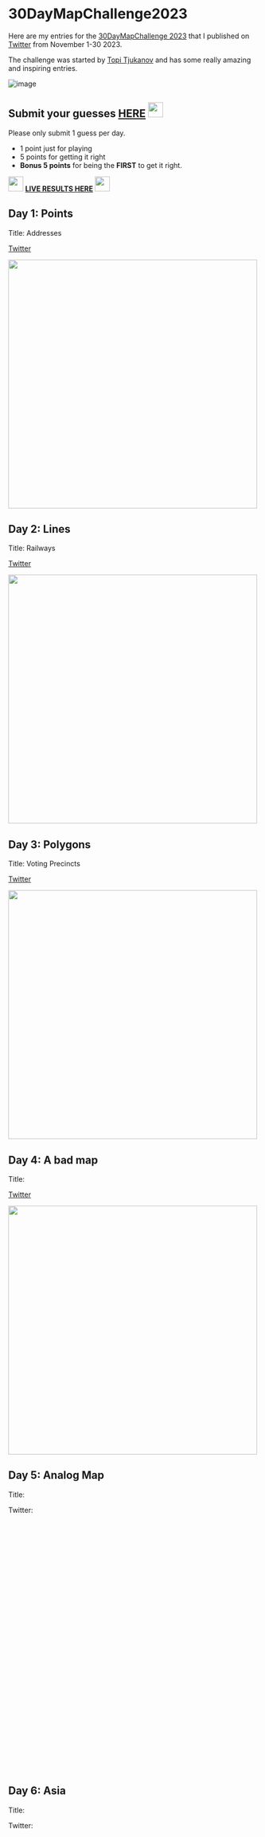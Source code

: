 # 30DayMapChallenge2023
Here are my entries for the [30DayMapChallenge 2023](https://30daymapchallenge.com/) that I published on [Twitter](https://twitter.com/smcshinsky) from November 1-30 2023.  

The challenge was started by [Topi Tjukanov](https://twitter.com/tjukanov) and has some really amazing and inspiring entries.

![image](https://raw.githubusercontent.com/tjukanovt/30DayMapChallenge/main/images/flyers/30dmc-2023.png)


## Submit your guesses [HERE](https://forms.gle/imKxpKawxJ6SqrwG9) <img src="https://github.com/smcshinsky/30DayMapChallenge2023/assets/1392717/4737f3be-4df6-4cd3-8fbe-857741ca4d84" width="30"/>

Please only submit 1 guess per day.

- 1 point just for playing<br>
- 5 points for getting it right<br>
- **Bonus 5 points**  for being the **FIRST** to get it right.





<img src="https://github.com/smcshinsky/30DayMapChallenge2023/assets/1392717/1c6decfa-0f05-4aaa-8f27-17854f91e244" width="30"/>  **[LIVE RESULTS HERE](https://docs.google.com/spreadsheets/d/e/2PACX-1vSIMr3ChvoGqUwEpN6WCYWpASmzNSEpcwI0RkuQtLZSxEbW6YPpfSemZvR2qXX3F_GwlCigzrRCWZyd/pubhtml?gid=1193210523&single=true)** <img src="https://github.com/smcshinsky/30DayMapChallenge2023/assets/1392717/65ced6e3-60c3-4ae3-a848-721fedfc3164" width="30"/>

## Day 1:  Points
Title: Addresses

[Twitter](https://twitter.com/smcshinsky/status/1719794671680143542)


<img src="https://github.com/smcshinsky/30DayMapChallenge2023/assets/1392717/09fb0c84-4290-464e-a97e-2098c5f01108" height="500" />



## Day 2:  Lines
Title: Railways

[Twitter](https://twitter.com/smcshinsky/status/1720087764446953938)

<img src="https://github.com/smcshinsky/30DayMapChallenge2023/assets/1392717/9f74de56-0542-437c-8de5-e55dd5cf3e29" height="500" />


## Day 3:  Polygons
Title: Voting Precincts

[Twitter](https://twitter.com/smcshinsky/status/1720445874025947157)

<img src="https://github.com/smcshinsky/30DayMapChallenge2023/assets/1392717/3cf7b2fa-ca2b-48e7-a4c4-72b3b3afb2f0" height="500" />


## Day 4:  A bad map
Title:

[Twitter](https://x.com/smcshinsky/status/1720805054922592350?s=46&t=5a5dVsxYhpmVvDCWrfUuxw)

<img src="https://github.com/smcshinsky/30DayMapChallenge2023/assets/1392717/683bbec0-394e-4f93-a201-0cf9314f8821" height="500" />

## Day 5:  Analog Map
Title:

Twitter:

<img src="   " height="500" />

## Day 6:  Asia
Title:

Twitter:

<img src="   " height="500" />

## Day 7:  Navigation
Title:

Twitter:

<img src="   " height="500" />

## Day 8:  Africa
Title:

Twitter:

<img src="   " height="500" />

## Day 9:  Hexagons
Title:

Twitter:

<img src="   " height="500" />

## Day 10:  North America
Title:

Twitter:

<img src="   " height="500" />

## Day 11:  Retro
Title:

Twitter:

<img src="   " height="500" />

## Day 12:  South America
Title:

Twitter:

<img src="   " height="500" />

## Day 13:  Choropleth
Title:

Twitter:

<img src="   " height="500" />

## Day 14:  Europe
Title:

Twitter:

<img src="   " height="500" />

## Day 15:  OpenStreetMap
Title:

Twitter:

<img src="   " height="500" />

## Day 16:  Oceania
Title:

Twitter:

<img src="   " height="500" />

## Day 17:  Flow
Title:

Twitter:

<img src="   " height="500" />

## Day 18:  Atmosphere
Title:

Twitter:

<img src="   " height="500" />

## Day 19:  5-minute map
Title:

Twitter:

<img src="   " height="500" />

## Day 20:  Outdoors
Title:

Twitter:

<img src="   " height="500" />

## Day 21:  Raster
Title:

Twitter:

<img src="   " height="500" />

## Day 22:  North is not always up
Title:

Twitter:

<img src="   " height="500" />

## Day 23:  3D
Title:

Twitter:

<img src="   " height="500" />

## Day 24:  Black & white
Title:

Twitter:

<img src="   " height="500" />

## Day 25:  Antarctica
Title:

Twitter:

<img src="   " height="500" />

## Day 26:  Minimal
Title:

Twitter:

<img src="   " height="500" />

## Day 27:  Dot
Title:

Twitter:

<img src="   " height="500" />

## Day 28:  Is this a chart or a map?
Title:

Twitter:

<img src="   " height="500" />

## Day 29:  Population
Title:

Twitter:

<img src="   " height="500" />

## Day 30:  "My favorite.."
Title:

Twitter:

<img src="" height="500" /></a>



